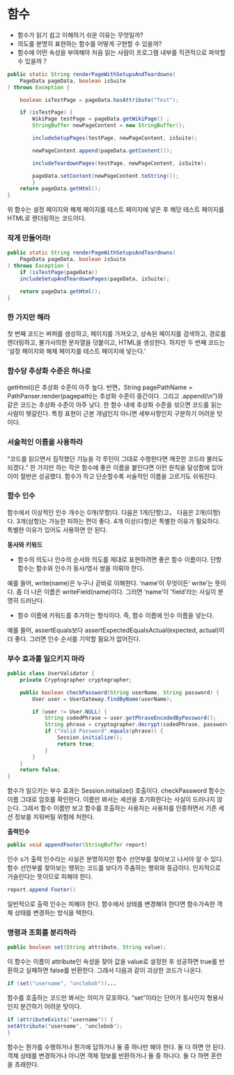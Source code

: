 # 함수

- 함수가 읽기 쉽고 이해하기 쉬운 이유는 무엇일까?
- 의도를 분명히 표현하는 함수를 어떻게 구현할 수 있을까?
- 함수에 어떤 속성을 부여해야 처음 읽는 사람이 프로그램 내부를 직관적으로 파악할 수 있을까？

```java
public static String renderPageWithSetupsAndTeardowns(
    PageData pageData, boolean isSuite
) throws Exception {

    boolean isTestPage = pageData.hasAttribute("Test");

    if (isTestPage) {
        WikiPage testPage = pageData.getWikiPage() ;
        StringBuffer newPageContent = new StringBuffer();

        includeSetupPages(testPage, newPageContent, isSuite);

        newPageContent.append(pageData.getContent());

        includeTeardownPages(testPage, newPageContent, isSuite);

        pageData.setContent(newPageContent.toString());
        }
    return pageData.getHtml();
}
```
위 함수는 설정 페이지와 해제 페이지를 테스트 페이지에 넣은 후 해당 테스트 페이지를 HTML로 랜더링하는 코드이다.

### 작게 만들어라!

```java
public static String renderPageWithSetupsAndTeardowns(
    PageData pageData, boolean isSuite
) throws Exception {
    if (isTestPage(pageData))
    includeSetupAndTeardownPages(pageData, isSuite);

    return pageData.getHtml();
}
```

### 한 가지만 해라

첫 번째 코드는 버퍼를 생성하고, 페이지를 가져오고, 상속된 페이지를 검색하고, 경로를 렌더링하고, 불가사의한 문자열을 덧붙이고, HTML을 생성한다.
하지만 두 번째 코드는 '설정 페이지와 해제 페이지를 테스트 페이지에 넣는다.'

### 함수당 추상화 수준은 하나로

getHtml()은 추상화 수준이 아주 높다. 반면，String pagePathName = PathPanser.render(pagepath)는 추상화 수준이 중간이다.
그리고 .append(\n”)와 같은 코드는 추상화 수준이 아주 낮다. 한 함수 내에 추상화 수준을 섞으면 코드를 읽는 사람이 헷갈린다. 특정 표현이 근본 개념인지 아니면 세부사항인지 구분하기 어려운 탓이다.

### 서술적인 이름을 사용하라

“코드를 읽으면서 짐작했던 기능을 각 루틴이 그대로 수행한다면 깨끗한 코드라 불러도 되겠다.” 한 가지만 하는 작은 함수에 좋은 이름을 붙인다면 이런 원칙을 달성함에 있어 이미 절반은 성공했다.
함수가 작고 단순할수록 서술적인 이름을 고르기도 쉬워진다.

### 함수 인수

함수에서 이상적인 인수 개수는 0개(무항)다. 다음은 1개(단항)고， 다음은 2개(이항)다. 3개(삼항)는 가능한 피하는 편이 좋다.
4개 이상(다항)은 특별한 이유가 필요하다. 특별한 이유가 있어도 사용하면 안 된다.

**동사와 키워드**

- 함수의 의도나 인수의 순서와 의도를 제대로 표현하려면 좋은 함수 이름이다. 단항 함수는 함수와 인수가 동사/명사 쌍을 이뤄야 한다.

예를 들어, write(name)은 누구나 곧바로 이해한다. ‘name’이 무엇이든‘ write’는 뜻이다.
좀 더 나은 이름은 writeField(name)이다. 그러면 ‘name’이 'field’라는 사실이 분명히 드러난다.

- 함수 이름에 키워드를 추가하는 형식이다. 즉, 함수 이름에 인수 이름을 넣는다.

예를 들어, assertEquals보다 assertExpectedEqualsActual(expected, actual)이 더 좋다. 그러면 인수 순서를 기억할 필요가 없어진다.

### 부수 효과를 일으키지 마라

```java
public class UserValidator {
    private Cryptographer cryptographer;

    public boolean checkPassword(String userName, String password) {
        User user = UserGateway.findByName(userName);

        if (user != User.NULL) {
            String codedPhrase = user.getPhraseEncodedByPassword();
            String phrase = cryptographer.decrypt(codedPhrase, password);
            if ("Valid Password".equals(phrase)) {
                Session.initialize();
                return true;
            }
        }
    }
    return false;
}
```
함수가 일으키는 부수 효과는 Session.initialize() 호출이다. checkPassword 함수는 이름 그대로 암호를 확인한다.
이름만 봐서는 세션을 초기화한다는 사실이 드러나지 않는다. 그래서 함수 이름만 보고 함수를 호출하는 사용자는 사용자를 인증하면서 기존 세션 정보를 지워버릴 위험에 처한다.

**출력인수**

```java
public void appendFooter(StringBuffer report)
```

인수 s가 출력 인수라는 사실은 분명하지만 함수 선언부를 찾아보고 나서야 알 수 있다.
함수 선언부를 찾아보는 행위는 코드를 보다가 주춤하는 행위와 동급이다.
인지적으로 거슬린다는 뜻이므로 피해야 한다.

```java
report.append Footer()
```

일반적으로 출력 인수는 피해야 한다. 함수에서 상태를 변경해야 한다면 함수가속한 객체 상태를 변경하는 방식을 택한다.

### 명령과 조회를 분리하라

```java
public boolean set(String attribute, String value);
```

이 함수는 이름이 attribute인 속성을 찾아 값을 value로 설정한 후 성공하면 true를 반환하고 실패하면 false를 반환한다.
그래서 다음과 같이 괴상한 코드가 나온다.

```java
if (set("username", "unclebob"))...
```

함수를 호출하는 코드만 봐서는 의미가 모호하다. “set”이라는 단어가 동사인지 형용사인지 분간하기 어려운 탓이다.

```java
if (attributeExists('username")) {
setAttribute('username", "unclebob");
}
```

함수는 뭔가를 수행하거나 뭔가에 답하거나 둘 중 하나만 해야 한다. 둘 다 하면 안 된다.
객체 상태를 변경하거나 아니면 객체 정보를 반환하거나 둘 중 하나다. 둘 다 하면 혼란을 초래한다.







